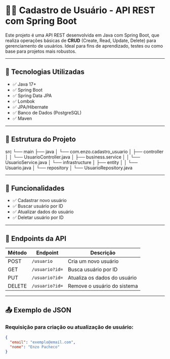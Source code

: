 # 🧑‍💻 Cadastro de Usuário - API REST com Spring Boot

Este projeto é uma API REST desenvolvida em Java com Spring Boot, que realiza operações básicas de **CRUD** (Create, Read, Update, Delete) para gerenciamento de usuários. Ideal para fins de aprendizado, testes ou como base para projetos mais robustos.

---

## 🔧 Tecnologias Utilizadas

- ✅ Java 17+
- ✅ Spring Boot
- ✅ Spring Data JPA
- ✅ Lombok
- ✅ JPA/Hibernate
- ✅ Banco de Dados (PostgreSQL)
- ✅ Maven

---

## 📁 Estrutura do Projeto

src
└── main
    ├── java
    │   └── com.enzo.cadastro_usuario
    │       ├── controller
    │       │   └── UsuarioController.java
    │       ├── business.service
    │       │   └── UsuarioService.java
    │       └── infrastructure
    │           ├── entity
    │           │   └── Usuario.java
    │           └── repository
    │               └── UsuarioRepository.java

---

## 📌 Funcionalidades

- ✅ Cadastrar novo usuário
- ✅ Buscar usuário por ID
- ✅ Atualizar dados do usuário
- ✅ Deletar usuário por ID

---

## 📮 Endpoints da API

| Método | Endpoint                  | Descrição                   |
|--------|---------------------------|-----------------------------|
| POST   | `/usuario`       | Cria um novo usuário        |
| GET    | `/usuario?id=`   | Busca usuário por ID        |
| PUT    | `/usuario?id=`   | Atualiza os dados do usuário|
| DELETE | `/usuario?id=`   | Remove o usuário do sistema |

---

## 📤 Exemplo de JSON

### Requisição para criação ou atualização de usuário:

```json
{
  "email": "exemplo@email.com",
  "nome": "Enzo Pacheco"
}
